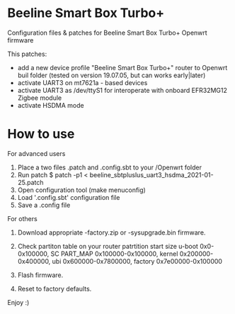 # Beeline Smart Box Turbo+
Configuration files &amp; patches for Beeline Smart Box Turbo+ Openwrt firmware

This patches:
- add a new device profile "Beeline Smart Box Turbo+" router to Openwrt buil folder (tested on version 19.07.05, but can works early|later)
- activate UART3 on mt7621a - based devices
- activate UART3 as /dev/ttyS1 for interoperate with onboard EFR32MG12 Zigbee module
- activate HSDMA mode


# How to use
For advanced users
1. Place a two files .patch and .config.sbt to your /Openwrt folder
2. Run patch
$ patch -p1 < beeline_sbtpluslus_uart3_hsdma_2021-01-25.patch
3. Open configuration tool (make menuconfig)
4. Load '.config.sbt' configuration file
5. Save a .config file


For others
1. Download appropriate -factory.zip or -sysupgrade.bin firmware.
2. Check partiton table on your router
patrtition start size
u-boot 0x0-0x100000, 
SC PART_MAP 0x100000-0x100000,
kernel 0x200000-0x400000,
ubi 0x600000-0x7800000,
factory 0x7e00000-0x100000

3. Flash firmware.
4. Reset to factory defaults.

Enjoy :) 

